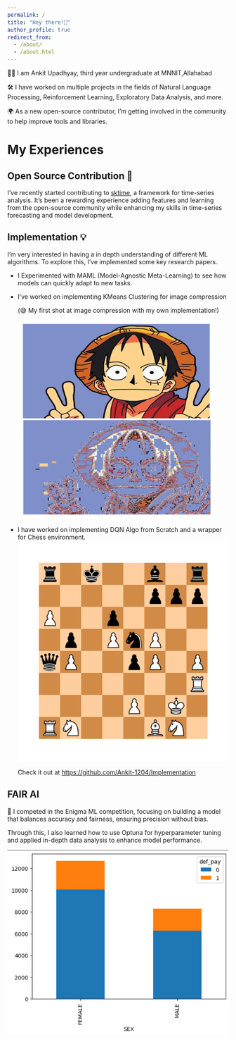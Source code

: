 ```yaml
---
permalink: /
title: "Hey there!👋"
author_profile: true
redirect_from: 
  - /about/
  - /about.html
---
```


🕵️‍♀️ I am Ankit Upadhyay, third year undergraduate at MNNIT,Allahabad

🛠️ I have worked on multiple projects in the fields of Natural Language Processing, Reinforcement Learning, Exploratory Data Analysis, and more.

🌍 As a new open-source contributor, I’m getting involved in the community to help improve tools and libraries.

# My Experiences
## Open Source Contribution 🤝
I’ve recently started contributing to [sktime](https://github.com/sktime), a framework for time-series analysis. It’s been a rewarding experience adding features and learning from the open-source community while enhancing my skills in time-series forecasting and model development.

## Implementation 💡
I’m very interested in having a in depth understanding of different ML algorithms. To explore this, I’ve implemented some key research papers.

- I Experimented with MAML (Model-Agnostic Meta-Learning) to see how models can quickly adapt to new tasks.
- I’ve worked on implementing KMeans Clustering for image compression
 
  (😅 My first shot at image compression with my own implementation!)
  
  <img src="/images/compress_image.jpeg" alt="Image compression image" width="450" height="450"/>
  
- I have worked on implementing DQN Algo from Scratch and a wrapper for Chess environment.
  <img src="/images/chess.png" alt="Image compression image" width="500" height="500"/>
  
  Check it out at https://github.com/Ankit-1204/Implementation
## FAIR AI
🎯 I competed in the Enigma ML competition, focusing on building a model that balances accuracy and fairness, ensuring precision without bias.

Through this, I also learned how to use Optuna for hyperparameter tuning and applied in-depth data analysis to enhance model performance.

![Graph image](/images/fair_ai.png)

